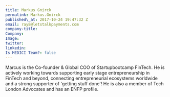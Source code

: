 ```yaml
---
title: Markus Gnirck
permalink: Markus.Gnirck
published\_at: 2017-10-24 19:47:32 Z
email: ray8@letstalkpayments.com
company-title: 
Company: 
Image: 
twitter: 
linkedin: 
Is MEDICI Team?: false
---
```


Marcus is the Co-founder &amp; Global COO of Startupbootcamp FinTech.  He is actively working towards supporting early stage entrepreneurship in FinTech and beyond, connecting entrepreneurial ecosystems worldwide and a strong supporter of 'getting stuff done'! He is also a member of Tech London Advocates and has an ENFP profile.